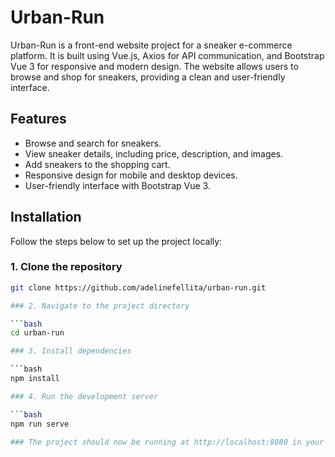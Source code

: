 # Urban-Run

Urban-Run is a front-end website project for a sneaker e-commerce platform. It is built using Vue.js, Axios for API communication, and Bootstrap Vue 3 for responsive and modern design. The website allows users to browse and shop for sneakers, providing a clean and user-friendly interface.

## Features

- Browse and search for sneakers.
- View sneaker details, including price, description, and images.
- Add sneakers to the shopping cart.
- Responsive design for mobile and desktop devices.
- User-friendly interface with Bootstrap Vue 3.

## Installation

Follow the steps below to set up the project locally:

### 1. Clone the repository

```bash
git clone https://github.com/adelinefellita/urban-run.git

### 2. Navigate to the project directory

```bash
cd urban-run

### 3. Install dependencies

```bash
npm install

### 4. Run the development server

```bash
npm run serve

### The project should now be running at http://localhost:8080 in your browser.
